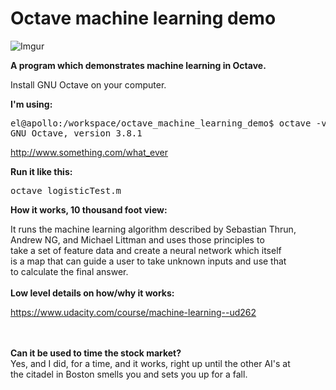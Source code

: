 # Octave machine learning demo

![Imgur](http://i.imgur.com/noZtJKf.jpg)

**A program which demonstrates machine learning in Octave.**

Install GNU Octave on your computer.

<b>I'm using:</b>

<pre>el@apollo:/workspace/octave_machine_learning_demo$ octave -v 
GNU Octave, version 3.8.1
</pre>

http://www.something.com/what_ever

<b>Run it like this:<br></b>

<pre>
octave logisticTest.m
</pre>

<b>How it works, 10 thousand foot view:<br></b>

It runs the machine learning algorithm described by Sebastian Thrun,<br>
Andrew NG, and Michael Littman and uses those principles to <br>
take a set of feature data and create a neural network which itself<br>
is a map that can guide a user to take unknown inputs and use that<br>
to calculate the final answer.<br>
<br>
<b>Low level details on how/why it works:</b>
<br>


<a href="https://www.udacity.com/course/machine-learning--ud262">https://www.udacity.com/course/machine-learning--ud262</a>

<br>
<br>
<b>Can it be used to time the stock market?</b><br>
Yes, and I did, for a time, and it works, right up until the other AI's at <br>
the citadel in Boston smells you and sets you up for a fall. 
<br>
<br>






